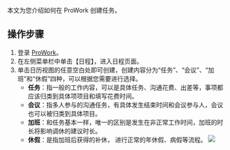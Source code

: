 
 本文为您介绍如何在 ProWork 创建任务。


##  操作步骤


1. 登录 [ProWork](https://prowork.qq.com/login)。
2. 在左侧菜单栏中单击【日程】，进入日程页面。
3. 单击日历视图的任意空白处即可创建，创建内容分为“任务”、“会议”、“加班”和“休假”四种，可以根据您需要进行选择。
	- **任务**：指⼀般的工作内容，可以是具体任务、沟通花费、出差等，事项都应该归类到具体项项目和填写花费时间。
	- **会议**：指多人参与的沟通任务，有具体发⽣结束时间和会议参与人，会议也可以被归类到具体项目。
	- **加班**：和任务基本⼀样，唯⼀的区别是发生在非正常工作时间，加班的时长将影响调休的建议时长。
	- **休假**：是指加班后获得的补休， 进行正常的年休假、病假等流程。
	![](https://main.qcloudimg.com/raw/8d02d5c2083108f8e48eef203203c013.jpg)
